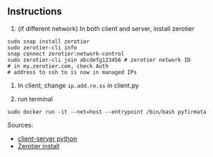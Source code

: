 ## Instructions

1. (if different network) In both client and server, install zerotier
```
sudo snap install zerotier
sudo zerotier-cli info
snap connect zerotier:network-control
sudo zerotier-cli join abcdefg123456 # zerotier network ID
# in my.zerotier.com, check Auth
# address to ssh to is now in managed IPs
```

1. In client, change `ip.add.re.ss` in client.py

1. run terminal
```
sudo docker run -it --net=host --entrypoint /bin/bash pyfirmata
```

Sources:
* [client-server python](https://stackoverflow.com/a/27893987)
* [Zerotier install](https://www.youtube.com/watch?v=7C2AGnr9Q-w)